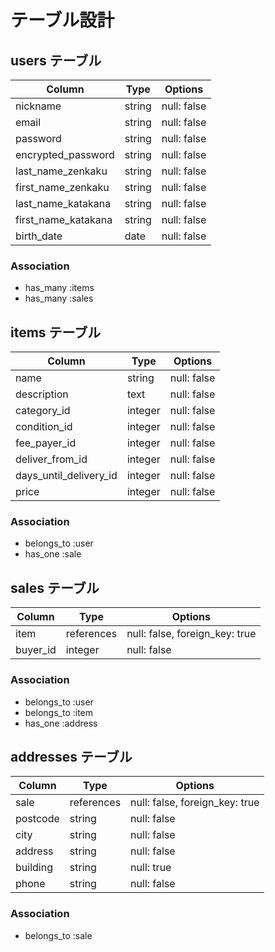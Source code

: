 # テーブル設計

## users テーブル

| Column               | Type    | Options     |
| -------------------- | ------- | ----------- |
| nickname             | string  | null: false |
| email                | string  | null: false |
| password             | string  | null: false |
| encrypted_password   | string  | null: false |
| last_name_zenkaku    | string  | null: false |
| first_name_zenkaku   | string  | null: false |
| last_name_katakana   | string  | null: false |
| first_name_katakana  | string  | null: false |
| birth_date           | date    | null: false |

### Association

- has_many :items
- has_many :sales

## items テーブル

| Column                 | Type    | Options     |
| -----------------------| ------- | ----------- |
| name                   | string  | null: false |
| description            | text    | null: false |
| category_id            | integer | null: false |
| condition_id           | integer | null: false |
| fee_payer_id           | integer | null: false |
| deliver_from_id        | integer | null: false |
| days_until_delivery_id | integer | null: false |
| price                  | integer | null: false |

### Association

- belongs_to :user
- has_one :sale

## sales テーブル

| Column   | Type       | Options                        |
| -------- | ---------- | ------------------------------ |
| item     | references | null: false, foreign_key: true |
| buyer_id | integer    | null: false                    |

### Association

- belongs_to :user
- belongs_to :item
- has_one :address

## addresses テーブル

| Column   | Type       | Options                        |
| -------- | -----------| ------------------------------ |
| sale     | references | null: false, foreign_key: true |
| postcode | string     | null: false                    |
| city     | string     | null: false                    |
| address  | string     | null: false                    |
| building | string     | null: true                     |
| phone    | string     | null: false                    |

### Association

- belongs_to :sale